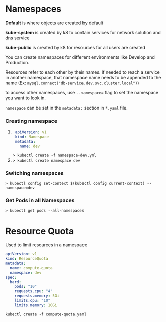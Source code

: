# Namespaces
**Default** is where objects are created by default

**kube-system** is created by k8 to contain services for
network solution and dns service

**kube-public** is created by k8 for resources for all
users are created

You can create namespaces for different environments like
Develop and Production.

Resources refer to each other by their names. If needed
to reach a service in another namespace, that namespace
name needs to be appended to the name
(Ex: `mysql.connect("db-service.dev.svc.cluster.local")`)

to access other namespaces, use `--namespace=` flag to set
the namespace you want to look in.

`namespace` can be set in the `metadata:` section in
`*.yaml` file.

### Creating namespace
1. ```yaml
    apiVersion: v1
    kind: Namespace
    metadata:
      name: dev
    ```
    `> kubectl create -f namespace-dev.yml`
2. `> kubectl create namespace dev`


### Switching namespaces
`> kubectl config set-context $(kubectl config current-context) --namespace=dev`

### Get Pods in all Namespaces
`> kubectl get pods --all-namespaces`

# Resource Quota
Used to limit resources in a namespace
```yaml
apiVersion: v1
kind: ResourceQuota
metadata:
  name: compute-quota
  namespace: dev
spec:
  hard:
    pods: "10"
    requests.cpu: "4"
    requests.memory: 5Gi
    limits.cpu: "10"
    limits.memory: 10Gi
```
`kubectl create -f compute-quota.yaml`


